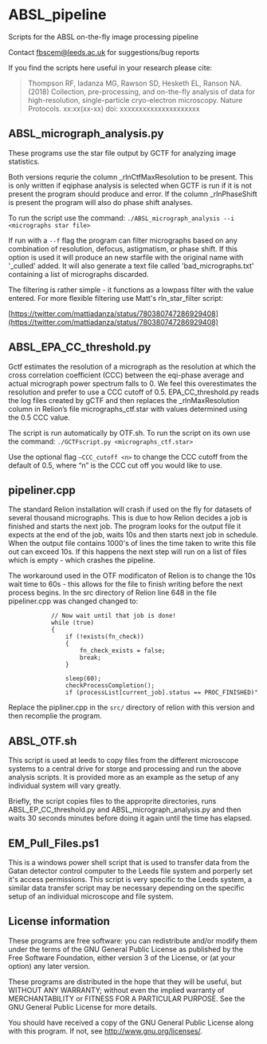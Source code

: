 # ABSL_pipeline
Scripts for the ABSL on-the-fly image processing pipeline

Contact fbscem@leeds.ac.uk for suggestions/bug reports

If you find the scripts here useful in your research please cite:

>Thompson RF, Iadanza MG, Rawson SD, Hesketh EL, Ranson NA. (2018) 
>Collection, pre-processing, and on-the-fly analysis of data for high-resolution, single-particle cryo-electron microscopy. 
>Nature Protocols. xx:xx(xx-xx) doi: xxxxxxxxxxxxxxxxxxxxx

## ABSL_micrograph_analysis.py
These programs use the star file output by GCTF for analyzing image statistics.

Both versions requrie the column \_rlnCtfMaxResolution to be present.  This is only written if eqiphase analysis is selected when GCTF is run if it is not present the program should produce and error.  If the column \_rlnPhaseShift is present the program will also do phase shift analyses.

To run the script use the command:
`./ABSL_micrograph_analysis --i <micrographs star file>`

If run with a `--f` flag the program can filter micrographs based on any combination of resolution, defocus, astigmatism, or phase shift. If this option is used it will produce an new starfile with the original name with '\_culled' added. It will also generate a text file called 'bad_micrographs.txt' containing a list of micrographs discarded.

The filtering is rather simple - it functions as a lowpass filter with the value entered.  For more flexible filtering use Matt's rln_star_filter script: 

[https://twitter.com/mattiadanza/status/780380747286929408](https://twitter.com/mattiadanza/status/780380747286929408)

## ABSL_EPA_CC_threshold.py
Gctf estimates the resolution of a micrograph as the resolution at which the cross correlation coefficient (CCC) between the eqi-phase average and actual micrograph power spectrum falls to 0.  We feel this overestimates the resolution and prefer to use a CCC cutoff of 0.5.  EPA_CC_threshold.py reads the log files created by gCTF and then replaces the \_rlnMaxResolution column in Relion’s file micrographs_ctf.star with values determined using the 0.5 CCC value.

The script is run automatically by OTF.sh.  To run the script on its own use the command:
`./GCTFscript.py <micrographs_ctf.star>`

Use the optional flag `–CCC_cutoff <n>` to change the CCC cutoff from the default of 0.5, where “n” is the CCC cut off you would like to use.

## pipeliner.cpp
The standard Relion installation will crash if used on the fly for datasets of several thousand micrographs. This is due to how Relion decides a job is finished and starts the next job.  The program looks for the output file it expects at the end of the job, waits 10s and then starts next job in schedule. When the output file contains 1000's of lines the time taken to write this file out can exceed 10s. If this happens the next step will run on a list of files which is empty - which crashes the pipeline.

The workaround used in the OTF modificaton of Relion is to change the 10s wait time to 60s - this allows for the file to finish writing before the next process begins. In the src directory of Relion line 648 in the file pipeliner.cpp was changed changed to:

```
            // Now wait until that job is done!
            while (true)
            {
                if (!exists(fn_check))
                {
                    fn_check_exists = false;
                    break;
                }

                sleep(60);
                checkProcessCompletion();
                if (processList[current_job].status == PROC_FINISHED)"
```

Replace the pipliner.cpp in the `src/` directory of relion with this version and then recomplie the program.


## ABSL_OTF.sh
This script is used at leeds to copy files from the different microscope systems to a central drive for storge and processing and run the above analysis scripts.  It is provided more as an example as the setup of any individual system will vary greatly.  

Briefly, the script copies files to the approprite directories, runs ABSL_EP_CC_threshold.py and ABSL_micrograph_analysis.py and then waits 30 seconds minutes before doing it again until the time has elapsed. 

## EM_Pull_Files.ps1
This is a windows power shell script that is used to transfer data from the Gatan detector control computer to the Leeds file system and porperly set it's access permissions.  This script is very specific to the Leeds system, a similar data transfer script may be necessary depending on the specific setup of an individual microscope and file system. 


## License information

These programs are free software: you can redistribute and/or modify them under the terms of the GNU General Public License as published by the Free Software Foundation, either version 3 of the License, or (at your option) any later version.
 
These programs are distributed in the hope that they will be useful, but WITHOUT ANY WARRANTY; without even the implied warranty of MERCHANTABILITY or FITNESS FOR A PARTICULAR PURPOSE.  See the GNU General Public License for more details.
 
You should have received a copy of the GNU General Public License along with this program.  If not, see <http://www.gnu.org/licenses/>.
